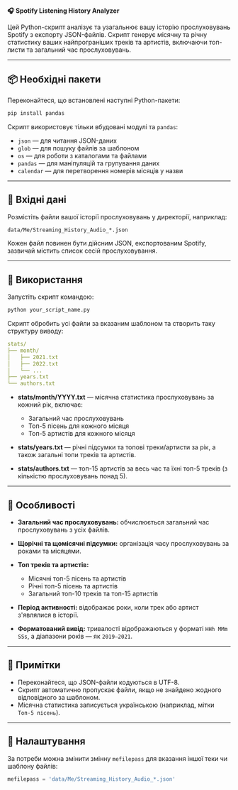 **🎧 Spotify Listening History Analyzer**

Цей Python-скрипт аналізує та узагальнює вашу історію прослуховувань Spotify з експорту JSON-файлів. Скрипт генерує місячну та річну статистику ваших найпрограніших треків та артистів, включаючи топ-листи та загальний час прослуховувань.

---

## 📦 Необхідні пакети

Переконайтеся, що встановлені наступні Python-пакети:

```bash
pip install pandas
```

Скрипт використовує тільки вбудовані модулі та `pandas`:

* `json` — для читання JSON-даних
* `glob` — для пошуку файлів за шаблоном
* `os` — для роботи з каталогами та файлами
* `pandas` — для маніпуляцій та групування даних
* `calendar` — для перетворення номерів місяців у назви

---

## 📂 Вхідні дані

Розмістіть файли вашої історії прослуховувань у директорії, наприклад:

```bash
data/Me/Streaming_History_Audio_*.json
```

Кожен файл повинен бути дійсним JSON, експортованим Spotify, зазвичай містить список сесій прослуховування.

---

## 🚀 Використання

Запустіть скрипт командою:

```bash
python your_script_name.py
```

Скрипт обробить усі файли за вказаним шаблоном та створить таку структуру виводу:

```yaml
stats/
├── month/
│   ├── 2021.txt
│   ├── 2022.txt
│   └── ...
├── years.txt
└── authors.txt
```

* **stats/month/YYYY.txt** — місячна статистика прослуховувань за кожний рік, включає:

  * Загальний час прослуховувань
  * Топ-5 пісень для кожного місяця
  * Топ-5 артистів для кожного місяця

* **stats/years.txt** — річні підсумки та топові треки/артисти за рік, а також загальні топи треків та артистів.

* **stats/authors.txt** — топ-15 артистів за весь час та їхні топ-5 треків (з кількістю прослуховувань понад 5).

---

## 🧠 Особливості

* **Загальний час прослуховувань:** обчислюється загальний час прослуховувань з усіх файлів.
* **Щорічні та щомісячні підсумки:** організація часу прослуховувань за роками та місяцями.
* **Топ треків та артистів:**

  * Місячні топ-5 пісень та артистів
  * Річні топ-5 пісень та артистів
  * Загальний топ-10 треків та топ-15 артистів
* **Період активності:** відображає роки, коли трек або артист з'являлися в історії.
* **Форматований вивід:** тривалості відображаються у форматі `HHh MMm SSs`, а діапазони років — як `2019–2021`.

---

## 📌 Примітки

* Переконайтеся, що JSON-файли кодуються в UTF-8.
* Скрипт автоматично пропускає файли, якщо не знайдено жодного відповідного за шаблоном.
* Місячна статистика записується українською (наприклад, мітки `Топ-5 пісень`).

---

## 🧩 Налаштування

За потреби можна змінити змінну `mefilepass` для вказання іншої теки чи шаблону файлів:

```python
mefilepass = 'data/Me/Streaming_History_Audio_*.json'
```
